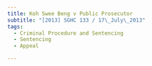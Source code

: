 ```yaml
---
title: Koh Swee Beng v Public Prosecutor
subtitle: "[2013] SGHC 133 / 17\_July\_2013"
tags:
  - Criminal Procedure and Sentencing
  - Sentencing
  - Appeal

---
```


